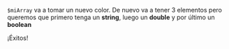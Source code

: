 `$miArray` va a tomar un nuevo color.
De nuevo va a tener 3 elementos pero queremos que primero tenga un **string**, luego un **double** y por último un **boolean**

¡Éxitos!
